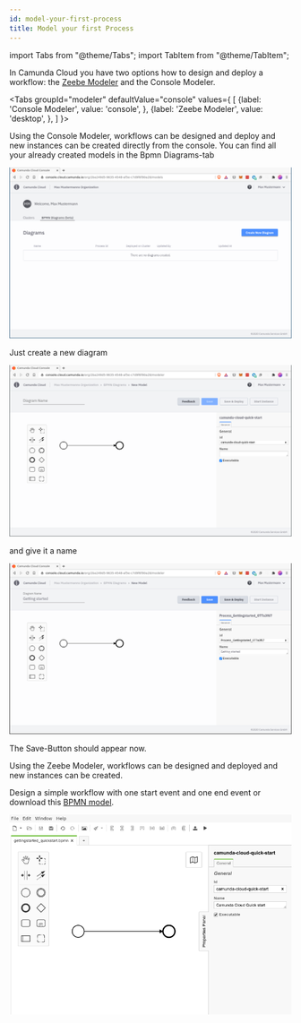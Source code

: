 ```yaml
---
id: model-your-first-process
title: Model your first Process
---
```


import Tabs from "@theme/Tabs";
import TabItem from "@theme/TabItem";

In Camunda Cloud you have two options how to design and deploy a workflow: the [Zeebe Modeler](https://github.com/zeebe-io/zeebe-modeler/releases) and the Console Modeler.
 

<Tabs groupId="modeler" defaultValue="console" values={
    [
        {label: 'Console Modeler', value: 'console', },
        {label: 'Zeebe Modeler', value: 'desktop', },
    ]
}>


<TabItem value='console'>
Using the Console Modeler, workflows can be designed and deploy and new instances can be created directly from the console. You can find all your already created models in the Bpmn Diagrams-tab

![console-modeler](./img/cloud-modeler.png)

Just create a new diagram

![console-modeler-new-diagram](./img/cloud-modeler-new-diagram.png)

and give it a name


![console-modeler-new-diagram](./img/cloud-modeler-new-diagram-with-name.png)

The Save-Button should appear now.

</TabItem>


<TabItem value='desktop'>

Using the Zeebe Modeler, workflows can be designed and deployed and new instances can be created.

Design a simple workflow with one start event and one end event or download this [BPMN model](./bpmn/gettingstarted_quickstart.bpmn).

![zeebe-modeler](./img/zeebe-modeler.png)
</TabItem>
</Tabs>

